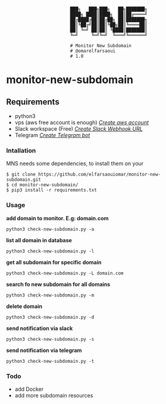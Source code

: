 ```
                        ███╗   ███╗███╗   ██╗███████╗
                        ████╗ ████║████╗  ██║██╔════╝
                        ██╔████╔██║██╔██╗ ██║███████╗
                        ██║╚██╔╝██║██║╚██╗██║╚════██║
                        ██║ ╚═╝ ██║██║ ╚████║███████║
                        ╚═╝     ╚═╝╚═╝  ╚═══╝╚══════╝            

                        # Monitor New Subdomain
                        # @omarelfarsaoui
                        # 1.0     
```
# monitor-new-subdomain


## Requirements
 * python3 
 * vps (aws free account is enough) *[Create aws account ](https://aws.amazon.com/premiumsupport/knowledge-center/create-and-activate-aws-account/)*
 * Slack workspace (Free) *[Create Slack Webhook URL](https://get.slack.help/hc/en-us/articles/115005265063-Incoming-WebHooks-for-Slack)*
 * Telegram *[Create Telegram bot](https://medium.com/@xabaras/sending-a-message-to-a-telegram-channel-the-easy-way-eb0a0b32968)*

### Intallation

MNS needs some dependencies, to install them on your 

```
$ git clone https://github.com/elfarsaouiomar/monitor-new-subdomain.git
$ cd monitor-new-subdomain/
$ pip3 install -r requirements.txt

```

### Usage

**add domain to monitor. E.g: domain.com**
```
python3 check-new-subdomain.py -a 
```

**list all domain in database**
```
python3 check-new-subdomain.py -l
```

**get all subdomain for specific domain**
```
python3 check-new-subdomain.py -L domain.com
```

**search fo new subdomain for all domains**
```
python3 check-new-subdomain.py -m
```

**delete domain**
```
python3 check-new-subdomain.py -d
```

**send notification via slack**
```
python3 check-new-subdomain.py -s
```

**send notification via telegram**
```
python3 check-new-subdomain.py -t
```



### Todo
 * add Docker
 * add more subdomain resources